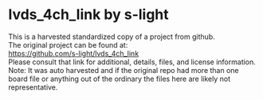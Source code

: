 
# lvds_4ch_link by s-light  
This is a harvested standardized copy of a project from github.  
The original project can be found at:  
https://github.com/s-light/lvds_4ch_link  
Please consult that link for additional, details, files, and license information.  
Note: It was auto harvested and if the original repo had more than one board file or anything out of the ordinary the files here are likely not representative.  
    